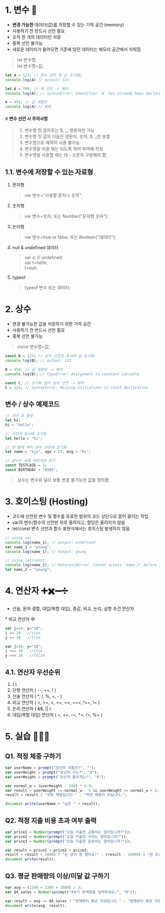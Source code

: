 # 1. 변수 🧺
 - **변경 가능한** 데이터(값)를 저장할 수 있는 기억 공간 (memory)
 - 사용하기 전 반드시 선언 필요
 - 오직 한 개의 데이터만 저장
 - 중복 선언 불가능
 - 새로운 데이터가 들어오면 기존에 있던 데이터는 메모리 공간에서 지워짐
 > let 변수명;<br>
 > let 변수명=값;

 ```js
 let A = 123; // 변수 선언 및 값 초기화
 console.log(A) // output: 123
 
 let A = 789; // 재 선언 -> 에러
 console.log(A); // SyntaxError: Identifier 'A' has already been declared
 
 A = 456; // 값 재할당
 console.log(A) // 456
 ```

#### 💡 변수 선언 시 주의사항
 > 1. 변수명 첫 글자로는 $, _, 영문자만 가능
 > 2. 변수명 첫 글자 다음은 영문자, 숫자, $, _만 포함
 > 3. 변수명으로 예약어 사용 불가능
 > 4. 변수명을 지을 때는 되도록 의미 부여해 작성
 > 5. 변수명을 사용할 때는 대・소문자 구분해야 함

## 1.1. 변수에 저장할 수 있는 자료형
1. 문자형
   > var 변수="사용할 문자나 숫자";
2. 숫자형
   > var 변수=숫자; 또는 Number("문자형 숫자");
3. 논리형
   > var 변수=true or false; 또는 Boolean("데이터");
4. null & undefined 데이터
   > var s; // undefined<br>
   var t=hello;<br>
   t=null;
5. typeof
   > typeof 변수 또는 데이터;

# 2. 상수
 - 변경 불가능한 값을 저장하기 위한 기억 공간
 - 사용하기 전 반드시 선언 필요
 - 중복 선언 불가능
 > const 변수명=값;
 
 ```js
 const B = 123; // 상수 선언과 동시에 값 초기화
 console.log(B); // output: 123

 B = 456; // 값 재할당 -> 에러
 console.log(B); // TypeError: Assignment to constant variable

 const C; // 초기화 없이 상수 선언 -> 에러
 C = 123; // SyntaxError: Missing initializer in const declaration
 ```

## 변수 / 상수 예제코드
```js
// 선언 후 할당
let hi;
hi = "hello";

// 선언과 동시에 초기화
let hello = "hi";

// 한 줄에 여러 변수 선언과 초기화
let name = "kjy", age = 23, msg = "hi";

// 상수는 보통 대문자로 표기
const TESTCASE = 3;
const BIRTHDAY = "0105";
```

> 상수는 변수와 달리 보통 변경 불가능한 값을 정의함

# 3. 호이스팅 (Hosting)
 - 코드에 선언된 변수 및 함수를 유효한 범위의 코드 상단으로 끌어 올리는 작업
 - var의 변수/함수의 선언만 위로 올려지고, 할당은 올려지지 않음
 - let/const 변수 선언과 함수 표현식에서는 호이스팅 발생하지 않음

```js
// using var
console.log(name_1); // output: undefined
var name_1 = "young"; 
console.log(name_1); // output: young

// using let/const
console.log(name_2); // ReferenceError: Cannot access 'name_2' before initialization
let name_2 = "young";
```

# 4. 연산자 ➕✖️➖➗
 - 산술, 문자 결합, 대입(복합 대입), 증감, 비교, 논리, 삼항 조건 연산자
  
\* 비교 연산자 中
  ```js
  var j=10, y="10";
  j == 10   //true
  y == 10   //true
  ```

  ```js
  var j=10, y="10";
  j === 10   //true
  y === 10   //false
  ```

## 4.1. 연산자 우선순위
1. ( )
2. 단항 연산자 ( --, ++, ! )
3. 산술 연산자 ( *, /, %, +, - )
4. 비교 연산자 ( >, >=, <, <=, ==, ===, !==, != )
5. 논리 연산자 ( &&, || )
6. 대입(복합 대입) 연산자 ( =, +=, -=, *=, /=, %= )


# 5. 실습 👩🏻‍💻

## Q1. 적정 체중 구하기
```js
var userName = prompt("당신의 이름은?", "");
var userHeight = prompt("당신의 키는?", "0");
var userWeight = prompt("당신의 몸무게는?", "0");

var normal_w = (userHeight - 100) * 0.9;
var result = userWeight >= normal_w - 5 && userWeight <= normal_w + 5;
result = result ? "적정 체중입니다." : "적정 체중이 아닙니다.";

document.write(userName + "님은 " + result);
```

## Q2. 적정 지출 비용 초과 여부 출력
```js
var price1 = Number(prompt("오늘 지출한 교통비는 얼마입니까?"));
var price2 = Number(prompt("오늘 지출한 식비는 얼마입니까?"));
var price3 = Number(prompt("오늘 지출한 음료비는 얼마입니까?"));

var result = price1 + price2 + price3;
result = result < 10000 ? "돈 관리 잘 했어요!" : (result - 10000) + "원 초과";
document.write(result);
```

## Q3. 평균 판매량의 이상/미달 값 구하기
```js
var avg = (1200 + 1300 + 1000) / 3;
var Q4_sales = Number(prompt("4분기 판매량을 입력하세요.", "0"));

var result = avg <= Q4_sales ? "판매량이 평균 이상입니다." : "판매량이 평균 미달입니다.";
document.write(avg, result);
```
